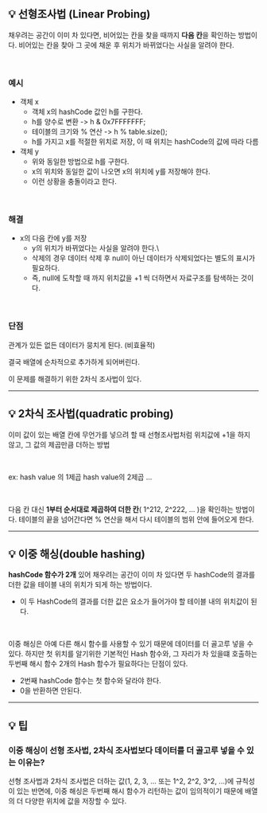 ## **💡 선형조사법 (Linear Probing)**

채우려는 공간이 이미 차 있다면, 비어있는 칸을 찾을 때까지 **다음 칸**을 확인하는 방법이다.
비어있는 칸을 찾아 그 곳에 채운 후 위치가 바뀌었다는 사실을 알려야 한다.

<br>

### **예시**

- 객체 x
  - 객체 x의 hashCode 값인 h를 구한다.
  - h를 양수로 변환 -> h & 0x7FFFFFFF;
  - 테이블의 크기와 % 연산 -> h % table.size();
  - h를 가지고 x를 적절한 위치로 저장, 이 때 위치는 hashCode의 값에 따라 다름
- 객체 y
  - 위와 동일한 방법으로 h를 구한다.
  - x의 위치와 동일한 값이 나오면 x의 위치에 y를 저장해야 한다.
  - 이런 상황을 충돌이라고 한다.

<br>

### **해결**

- x의 다음 칸에 y를 저장
  - y의 위치가 바뀌었다는 사실을 알려야 한다.\
  - 삭제의 경우 데이터 삭제 후 null이 아닌 데이터가 삭제되었다는 별도의 표시가 필요하다.
  - 즉, null에 도착할 때 까지 위치값을 +1 씩 더하면서 자료구조를 탐색하는 것이다.

<br>

### **단점**

관계가 있든 없든 데이터가 뭉치게 된다. (비효율적)

결국 배열에 순차적으로 추가하게 되어버린다.

이 문제를 해결하기 위한 2차식 조사법이 있다.

------

## **💡 2차식 조사법(quadratic probing)**

이미 값이 있는 배열 칸에 무언가를 넣으려 할 때 선형조사법처럼 위치값에 +1을 하지 않고,
그 값의 제곱만큼 더하는 방법

<br>

ex:
hash value 의 1제곱
hash value의 2제곱
...

<br>

다음 칸 대신 **1부터 순서대로 제곱하여 더한 칸**( 1^212,  2^222, ... )을 확인하는 방법이다.
테이블의 끝을 넘어간다면 % 연산을 해서 다시 테이블의 범위 안에 들어오게 한다.

------

## **💡 이중 해싱(double hashing)**

**hashCode 함수가 2개** 있어 채우려는 공간이 이미 차 있다면
두 hashCode의 결과를 더한 값을 테이블 내의 위치가 되게 하는 방법이다.

- 이 두 HashCode의 결과를 더한 값은 요소가 들어가야 할 테이블 내의 위치값이 된다.

<br>

이중 해싱은 아예 다른 해시 함수를 사용할 수 있기 때문에 데이터를 더 골고루 넣을 수 있다.
하지만 첫 위치를 알기위한 기본적인 Hash 함수와, 그 자리가 차 있을떄 호출하는 두번째 해시 함수
2개의 Hash 함수가 필요하다는 단점이 있다.

- 2번째 hashCode 함수는 첫 함수와 달라야 한다.
- 0을 반환하면 안된다.

------

## **💡 팁**

### **이중 해싱이 선형 조사법, 2차식 조사법보다 데이터를 더 골고루 넣을 수 있는 이유는?**

선형 조사법과 2차식 조사법은 더하는 값(1, 2, 3, ... 또는 1^2, 2^2, 3^2, ...)에 규칙성이 있는 반면에,
이중 해싱은 두번째 해시 함수가 리턴하는 값이 임의적이기 때문에 배열의 더 다양한 위치에 값을 저장할 수 있다.